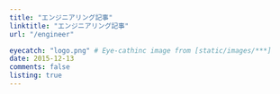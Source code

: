 ```yaml
---
title: "エンジニアリング記事"
linktitle: "エンジニアリング記事"
url: "/engineer"

eyecatch: "logo.png" # Eye-cathinc image from [static/images/***]
date: 2015-12-13
comments: false
listing: true
---
```

